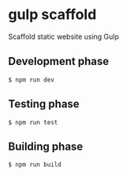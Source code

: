 # gulp scaffold
Scaffold static website using Gulp

## Development phase
```
$ npm run dev
```

## Testing phase
```
$ npm run test
```

## Building phase
```
$ npm run build
```
